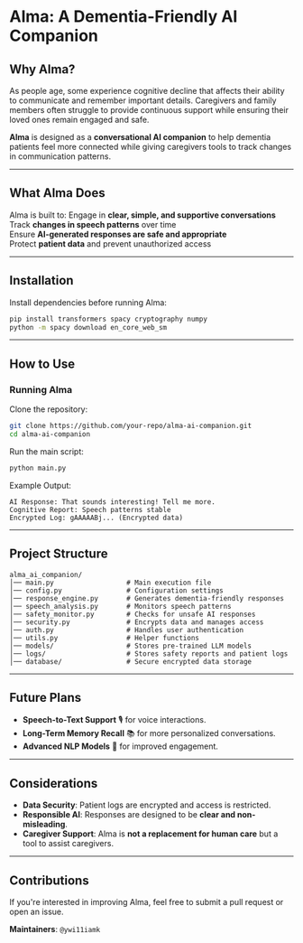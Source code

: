 # Alma: A Dementia-Friendly AI Companion

## Why Alma?

As people age, some experience cognitive decline that affects their ability to communicate and remember important details. Caregivers and family members often struggle to provide continuous support while ensuring their loved ones remain engaged and safe. 

**Alma** is designed as a **conversational AI companion** to help dementia patients feel more connected while giving caregivers tools to track changes in communication patterns.

---

## What Alma Does

Alma is built to:
Engage in **clear, simple, and supportive conversations**  
Track **changes in speech patterns** over time  
Ensure **AI-generated responses are safe and appropriate**  
Protect **patient data** and prevent unauthorized access  

---

## Installation

Install dependencies before running Alma:

```bash
pip install transformers spacy cryptography numpy
python -m spacy download en_core_web_sm
```

---

## How to Use

### **Running Alma**
Clone the repository:
```bash
git clone https://github.com/your-repo/alma-ai-companion.git
cd alma-ai-companion
```

Run the main script:
```bash
python main.py
```

Example Output:
```
AI Response: That sounds interesting! Tell me more.
Cognitive Report: Speech patterns stable
Encrypted Log: gAAAAABj... (Encrypted data)
```

---

## Project Structure
```
alma_ai_companion/
│── main.py                  # Main execution file
│── config.py                # Configuration settings
│── response_engine.py       # Generates dementia-friendly responses
│── speech_analysis.py       # Monitors speech patterns
│── safety_monitor.py        # Checks for unsafe AI responses
│── security.py              # Encrypts data and manages access
│── auth.py                  # Handles user authentication
│── utils.py                 # Helper functions
│── models/                  # Stores pre-trained LLM models
│── logs/                    # Stores safety reports and patient logs
│── database/                # Secure encrypted data storage
```

---

## Future Plans
- **Speech-to-Text Support** 🎙️ for voice interactions.
- **Long-Term Memory Recall** 📚 for more personalized conversations.
- **Advanced NLP Models** 🤖 for improved engagement.

---

## Considerations
- **Data Security**: Patient logs are encrypted and access is restricted.  
- **Responsible AI**: Responses are designed to be **clear and non-misleading**.  
- **Caregiver Support**: Alma is **not a replacement for human care** but a tool to assist caregivers.

---

## Contributions
If you're interested in improving Alma, feel free to submit a pull request or open an issue.

**Maintainers**: `@ywi11iamk`

